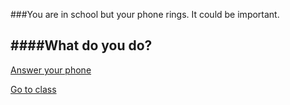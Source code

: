###You are in school but your phone rings. It could be important.  

####What do you do?  
---

[Answer your phone](phone.md)  

[Go to class](class.md)